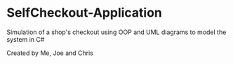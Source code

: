 # SelfCheckout-Application

Simulation of a shop's checkout using OOP and UML diagrams to model the system in C#

Created by Me, Joe and Chris
